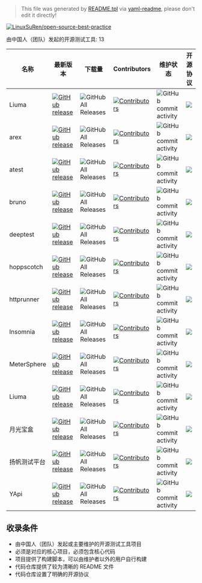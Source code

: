 > This file was generated by [README.tpl](README.tpl) via [yaml-readme](https://github.com/LinuxSuRen/yaml-readme), please don't edit it directly!

[![LinuxSuRen/open-source-best-practice](https://img.shields.io/static/v1?label=OSBP&message=%E5%BC%80%E6%BA%90%E6%9C%80%E4%BD%B3%E5%AE%9E%E8%B7%B5&color=blue)](https://github.com/LinuxSuRen/open-source-best-practice)

由中国人（团队）发起的开源测试工具: 13

| 名称 | 最新版本 | 下载量 | Contributors | 维护状态 | 开源协议 |
|---|---|---|---|---|---|
| Liuma | [![GitHub release](https://img.shields.io/github/release/Chras-fu/Liuma-platform.svg?label=release)](https://github.com/Chras-fu/Liuma-platform/releases/latest) | ![GitHub All Releases](https://img.shields.io/github/downloads/Chras-fu/Liuma-platform/total) | [![Contributors](https://img.shields.io/github/contributors/Chras-fu/Liuma-platform.svg)](https://github.com/Chras-fu/Liuma-platform/graphs/contributors) | ![GitHub commit activity](https://img.shields.io/github/commit-activity/m/Chras-fu/Liuma-platform) |   ![](https://img.shields.io/github/license/Chras-fu/Liuma-platform.svg) |
| arex | [![GitHub release](https://img.shields.io/github/release/arextest/arex.svg?label=release)](https://github.com/arextest/arex/releases/latest) | ![GitHub All Releases](https://img.shields.io/github/downloads/arextest/arex/total) | [![Contributors](https://img.shields.io/github/contributors/arextest/arex.svg)](https://github.com/arextest/arex/graphs/contributors) | ![GitHub commit activity](https://img.shields.io/github/commit-activity/m/arextest/arex) |   ![](https://img.shields.io/github/license/arextest/arex.svg) |
| atest | [![GitHub release](https://img.shields.io/github/release/linuxsuren/api-testing.svg?label=release)](https://github.com/linuxsuren/api-testing/releases/latest) | ![GitHub All Releases](https://img.shields.io/github/downloads/linuxsuren/api-testing/total) | [![Contributors](https://img.shields.io/github/contributors/linuxsuren/api-testing.svg)](https://github.com/linuxsuren/api-testing/graphs/contributors) | ![GitHub commit activity](https://img.shields.io/github/commit-activity/m/linuxsuren/api-testing) |   ![](https://img.shields.io/github/license/linuxsuren/api-testing.svg) |
| bruno | [![GitHub release](https://img.shields.io/github/release/usebruno/bruno.svg?label=release)](https://github.com/usebruno/bruno/releases/latest) | ![GitHub All Releases](https://img.shields.io/github/downloads/usebruno/bruno/total) | [![Contributors](https://img.shields.io/github/contributors/usebruno/bruno.svg)](https://github.com/usebruno/bruno/graphs/contributors) | ![GitHub commit activity](https://img.shields.io/github/commit-activity/m/usebruno/bruno) |   ![](https://img.shields.io/github/license/usebruno/bruno.svg) |
| deeptest | [![GitHub release](https://img.shields.io/github/release/deeptest-com/deeptest.svg?label=release)](https://github.com/deeptest-com/deeptest/releases/latest) | ![GitHub All Releases](https://img.shields.io/github/downloads/deeptest-com/deeptest/total) | [![Contributors](https://img.shields.io/github/contributors/deeptest-com/deeptest.svg)](https://github.com/deeptest-com/deeptest/graphs/contributors) | ![GitHub commit activity](https://img.shields.io/github/commit-activity/m/deeptest-com/deeptest) |   ![](https://img.shields.io/github/license/deeptest-com/deeptest.svg) |
| hoppscotch | [![GitHub release](https://img.shields.io/github/release/hoppscotch/hoppscotch.svg?label=release)](https://github.com/hoppscotch/hoppscotch/releases/latest) | ![GitHub All Releases](https://img.shields.io/github/downloads/hoppscotch/hoppscotch/total) | [![Contributors](https://img.shields.io/github/contributors/hoppscotch/hoppscotch.svg)](https://github.com/hoppscotch/hoppscotch/graphs/contributors) | ![GitHub commit activity](https://img.shields.io/github/commit-activity/m/hoppscotch/hoppscotch) |   ![](https://img.shields.io/github/license/hoppscotch/hoppscotch.svg) |
| httprunner | [![GitHub release](https://img.shields.io/github/release/httprunner/httprunner.svg?label=release)](https://github.com/httprunner/httprunner/releases/latest) | ![GitHub All Releases](https://img.shields.io/github/downloads/httprunner/httprunner/total) | [![Contributors](https://img.shields.io/github/contributors/httprunner/httprunner.svg)](https://github.com/httprunner/httprunner/graphs/contributors) | ![GitHub commit activity](https://img.shields.io/github/commit-activity/m/httprunner/httprunner) |   ![](https://img.shields.io/github/license/httprunner/httprunner.svg) |
| Insomnia | [![GitHub release](https://img.shields.io/github/release/Kong/insomnia.svg?label=release)](https://github.com/Kong/insomnia/releases/latest) | ![GitHub All Releases](https://img.shields.io/github/downloads/Kong/insomnia/total) | [![Contributors](https://img.shields.io/github/contributors/Kong/insomnia.svg)](https://github.com/Kong/insomnia/graphs/contributors) | ![GitHub commit activity](https://img.shields.io/github/commit-activity/m/Kong/insomnia) |   ![](https://img.shields.io/github/license/Kong/insomnia.svg) |
| MeterSphere | [![GitHub release](https://img.shields.io/github/release/metersphere/metersphere.svg?label=release)](https://github.com/metersphere/metersphere/releases/latest) | ![GitHub All Releases](https://img.shields.io/github/downloads/metersphere/metersphere/total) | [![Contributors](https://img.shields.io/github/contributors/metersphere/metersphere.svg)](https://github.com/metersphere/metersphere/graphs/contributors) | ![GitHub commit activity](https://img.shields.io/github/commit-activity/m/metersphere/metersphere) |   ![](https://img.shields.io/github/license/metersphere/metersphere.svg) |
| Liuma | [![GitHub release](https://img.shields.io/github/release/Chras-fu/Liuma-platform.svg?label=release)](https://github.com/Chras-fu/Liuma-platform/releases/latest) | ![GitHub All Releases](https://img.shields.io/github/downloads/Chras-fu/Liuma-platform/total) | [![Contributors](https://img.shields.io/github/contributors/Chras-fu/Liuma-platform.svg)](https://github.com/Chras-fu/Liuma-platform/graphs/contributors) | ![GitHub commit activity](https://img.shields.io/github/commit-activity/m/Chras-fu/Liuma-platform) |   ![](https://img.shields.io/github/license/Chras-fu/Liuma-platform.svg) |
| 月光宝盒 | [![GitHub release](https://img.shields.io/github/release/vivo/MoonBox.svg?label=release)](https://github.com/vivo/MoonBox/releases/latest) | ![GitHub All Releases](https://img.shields.io/github/downloads/vivo/MoonBox/total) | [![Contributors](https://img.shields.io/github/contributors/vivo/MoonBox.svg)](https://github.com/vivo/MoonBox/graphs/contributors) | ![GitHub commit activity](https://img.shields.io/github/commit-activity/m/vivo/MoonBox) |   ![](https://img.shields.io/github/license/vivo/MoonBox.svg) |
| 扬帆测试平台 | [![GitHub release](https://img.shields.io/github/release/test-instructor/yangfan.svg?label=release)](https://github.com/test-instructor/yangfan/releases/latest) | ![GitHub All Releases](https://img.shields.io/github/downloads/test-instructor/yangfan/total) | [![Contributors](https://img.shields.io/github/contributors/test-instructor/yangfan.svg)](https://github.com/test-instructor/yangfan/graphs/contributors) | ![GitHub commit activity](https://img.shields.io/github/commit-activity/m/test-instructor/yangfan) |   ![](https://img.shields.io/github/license/test-instructor/yangfan.svg) |
| YApi | [![GitHub release](https://img.shields.io/github/release/YMFE/yapi.svg?label=release)](https://github.com/YMFE/yapi/releases/latest) | ![GitHub All Releases](https://img.shields.io/github/downloads/YMFE/yapi/total) | [![Contributors](https://img.shields.io/github/contributors/YMFE/yapi.svg)](https://github.com/YMFE/yapi/graphs/contributors) | ![GitHub commit activity](https://img.shields.io/github/commit-activity/m/YMFE/yapi) |   ![](https://img.shields.io/github/license/YMFE/yapi.svg) |

## 收录条件

* 由中国人（团队）发起或主要维护的开源测试工具项目
* 必须是对应的核心项目，必须包含核心代码
* 项目提供了构建脚本，可以由维护者以外的用户自行构建
* 代码仓库提供了较为清晰的 README 文件
* 代码仓库设置了明确的开源协议
